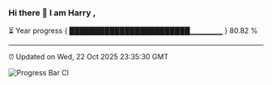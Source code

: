 ### Hi there 👋 I am Harry , 

⏳ Year progress { ████████████████████████▁▁▁▁▁▁ } 80.82 %

---

⏰ Updated on Wed, 22 Oct 2025 23:35:30 GMT

![Progress Bar CI](https://github.com/duykhang68/duykhang68/workflows/Progress%20Bar%20CI/badge.svg)
